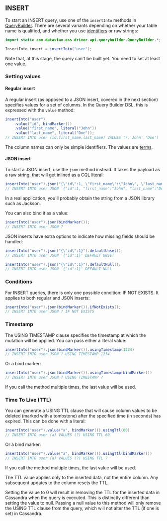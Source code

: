 ## INSERT

To start an INSERT query, use one of the `insertInto` methods in [QueryBuilder]. There are
several variants depending on whether your table name is qualified, and whether you use
[identifiers](../../case_sensitivity/) or raw strings:

```java
import static com.datastax.oss.driver.api.querybuilder.QueryBuilder.*;

InsertInto insert = insertInto("user");
```

Note that, at this stage, the query can't be built yet. You need to set at least one value.

### Setting values

#### Regular insert

A regular insert (as opposed to a JSON insert, covered in the next section) specifies values for a
set of columns. In the Query Builder DSL, this is expressed with the `value` method:

```java
insertInto("user")
    .value("id", bindMarker())
    .value("first_name", literal("John"))
    .value("last_name", literal("Doe"));
// INSERT INTO user (id,first_name,last_name) VALUES (?,'John','Doe')
```

The column names can only be simple identifiers. The values are [terms](../term).

#### JSON insert

To start a JSON insert, use the `json` method instead. It takes the payload as a raw string, that
will get inlined as a CQL literal:

```java
insertInto("user").json("{\"id\":1, \"first_name\":\"John\", \"last_name\":\"Doe\"}");
// INSERT INTO user JSON '{"id":1, "first_name":"John", "last_name":"Doe"}'
```

In a real application, you'll probably obtain the string from a JSON library such as Jackson.

You can also bind it as a value:

```java
insertInto("user").json(bindMarker());
// INSERT INTO user JSON ?
```

JSON inserts have extra options to indicate how missing fields should be handled:

```java
insertInto("user").json("{\"id\":1}").defaultUnset();
// INSERT INTO user JSON '{"id":1}' DEFAULT UNSET

insertInto("user").json("{\"id\":1}").defaultNull();
// INSERT INTO user JSON '{"id":1}' DEFAULT NULL
```

### Conditions

For INSERT queries, there is only one possible condition: IF NOT EXISTS. It applies to both regular
and JSON inserts:

```java
insertInto("user").json(bindMarker()).ifNotExists();
// INSERT INTO user JSON ? IF NOT EXISTS
```

### Timestamp

The USING TIMESTAMP clause specifies the timestamp at which the mutation will be applied. You can
pass either a literal value:

```java
insertInto("user").json(bindMarker()).usingTimestamp(1234)
// INSERT INTO user JSON ? USING TIMESTAMP 1234
```

Or a bind marker:

```java
insertInto("user").json(bindMarker()).usingTimestamp(bindMarker())
// INSERT INTO user JSON ? USING TIMESTAMP ?
```

If you call the method multiple times, the last value will be used.

### Time To Live (TTL)

You can generate a USING TTL clause that will cause column values to be deleted (marked with a
tombstone) after the specified time (in seconds) has expired. This can be done with a literal:

```java
insertInto("user").value("a", bindMarker()).usingTtl(60)
// INSERT INTO user (a) VALUES (?) USING TTL 60
```

Or a bind marker:

```java
insertInto("user").value("a", bindMarker()).usingTtl(bindMarker())
// INSERT INTO user (a) VALUES (?) USING TTL ?
```

If you call the method multiple times, the last value will be used.

The TTL value applies only to the inserted data, not the entire column. Any subsequent updates to
the column resets the TTL.

Setting the value to 0 will result in removing the TTL for the inserted data in Cassandra when the query
is executed. This is distinctly different than setting the value to null. Passing a null value to
this method will only remove the USING TTL clause from the query, which will not alter the TTL (if
one is set) in Cassandra.

[QueryBuilder]: https://docs.datastax.com/en/drivers/java/4.14/com/datastax/oss/driver/api/querybuilder/QueryBuilder.html